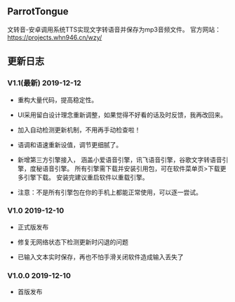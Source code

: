 ## ParrotTongue

文转音-安卓调用系统TTS实现文字转语音并保存为mp3音频文件。
官方网站：https://projects.whn946.cn/wzy/

## 更新日志

### V1.1(最新) 2019-12-12

- 重构大量代码，提高稳定性。

- UI采用留白设计理念重新调整，如果觉得不好看的话及时反馈，我再改回来。

- 加入自动检测更新机制，不用再手动检查啦！

- 语调和语速重新设值，调节更细腻了。

- 新增第三方引擎接入， 涵盖小爱语音引擎，讯飞语音引擎，谷歌文字转语音引擎，度秘语音引擎。 所有引擎需下载并安装引用包，可在软件菜单页>下载更多引擎下载。 安装完建议重启软件以重载引擎。

- 注意：不是所有引擎包在你的手机上都能正常使用，可以逐一尝试。

### V1.0 2019-12-10

- 正式版发布

- 修复无网络状态下检测更新时闪退的问题

- 已输入文本实时保存，再也不怕手滑关闭软件造成输入丢失了

### V1.0.0 2019-12-10

- 首版发布
